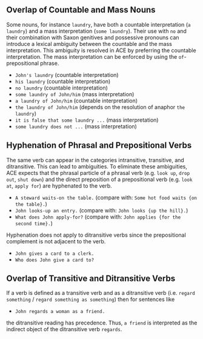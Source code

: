 ## Overlap of Countable and Mass Nouns

Some nouns, for instance `laundry`, have both a countable interpretation (`a laundry`) and a mass interpretation (`some laundry`). Their use with `no` and their combination with Saxon genitives and possessive pronouns can introduce a lexical ambiguity between the countable and the mass interpretation. This ambiguity is resolved in ACE by preferring the countable interpretation. The mass interpretation can be enforced by using the `of`-prepositional phrase.

* `John's laundry` (countable interpretation) 
* `his laundry` (countable interpretation) 
* `no laundry` (countable interpretation) 
* `some laundry of John/him` (mass interpretation)
* `a laundry of John/him` (countable interpretation) 
* `the laundry of John/him` (depends on the resolution of anaphor `the laundry`) 
* `it is false that some laundry ...` (mass interpretation) 
* `some laundry does not ...` (mass interpretation)

## Hyphenation of Phrasal and Prepositional Verbs

The same verb can appear in the categories intransitive, transitive, and ditransitive. This can lead to ambiguities. To eliminate these ambiguities, ACE expects that the phrasal particle of a phrasal verb (e.g. `look up`, `drop out`, `shut down`) and the direct preposition of a prepositional verb (e.g. `look at`, `apply for`) are hyphenated to the verb.

* `A steward waits-on the table.` (compare with: `Some hot food waits {on the table}.`) 
* `John looks-up an entry.` (compare with: `John looks {up the hill}.`) 
* `What does John apply-for?` (compare with: `John applies {for the second time}.`)

Hyphenation does not apply to ditransitive verbs since the prepositional complement is not adjacent to the verb.

* `John gives a card to a clerk. `
* `Who does John give a card to?`

## Overlap of Transitive and Ditransitive Verbs

If a verb is defined as a transitive verb and as a ditransitive verb (i.e. `regard something` / `regard something as something`) then for sentences like 

* `John regards a woman as a friend. `

the ditransitive reading has precedence. Thus, `a friend` is interpreted as the indirect object of the ditransitive verb `regards`.